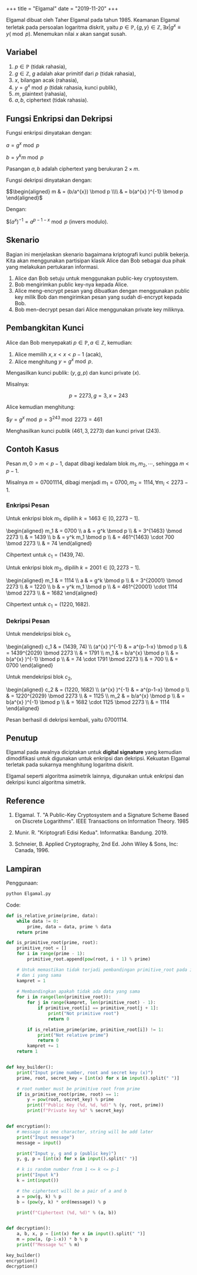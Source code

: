+++
title     = "Elgamal"
date      = "2019-11-20"
+++


Elgamal dibuat oleh Taher Elgamal pada tahun 1985. Keamanan Elgamal terletak pada persoalan logaritma diskrit, yaitu
$p \in \mathbb{P}, \{g, y\} \in \mathbb{Z}, \exists x | g^{x} \equiv y (\bmod p)$. Menemukan nilai $x$ akan sangat
susah.

## Variabel

1. $p \in \mathbb{P}$ (tidak rahasia),
2. $g \in \mathbb{Z}$, $g$ adalah akar primitif dari $p$ (tidak rahasia),
3. $x$, bilangan acak (rahasia),
4. $y = g^x \bmod p$ (tidak rahasia, kunci publik),
5. $m$, plaintext (rahasia),
6. $a, b$, ciphertext (tidak rahasia).

## Fungsi Enkripsi dan Dekripsi

Fungsi enkripsi dinyatakan dengan:

$a = g^x \bmod p$

$b = y^k m \bmod p$

Pasangan $a, b$ adalah ciphertext yang berukuran $2 \times m$.

Fungsi dekripsi dinyatakan dengan:

$$\begin{aligned}
m & = (b/a^{x}) \bmod p \\\\
  & = b(a^{x} )^{-1} \bmod p
\end{aligned}$

Dengan:

$$(a^{x} )^{-1} = a^{p-1-x} \bmod p$ (invers modulo).

## Skenario

Bagian ini menjelaskan skenario bagaimana kriptografi kunci publik bekerja. Kita akan menggunakan partisipan klasik
Alice dan Bob sebagai dua pihak  yang melakukan pertukaran informasi.

1. Alice dan Bob setuju untuk menggunakan public-key cryptosystem.
2. Bob mengirimkan public key-nya kepada Alice.
3. Alice meng-encrypt pesan yang dibuatkan dengan menggunakan public key milik Bob dan mengirimkan pesan yang sudah
   di-encrypt kepada Bob.
4. Bob men-decrypt pesan dari Alice menggunakan private key miliknya.

## Pembangkitan Kunci

Alice dan Bob menyepakati $p \in \mathbb{P}, a \in \mathbb{Z}$, kemudian:

1. Alice memilih $x, x < x < p-1$ (acak),
2. Alice menghitung $y = g^x \bmod p$.

Mengasilkan kunci publik: $(y, g, p)$ dan kunci private $(x)$.

Misalnya:

$$p = 2273, g = 3, x = 243$$

Alice kemudian menghitung:

$$y = g^x \bmod p = 3^{243} \bmod 2273 = 461$

Menghasilkan kunci publik $(461, 3, 2273)$ dan kunci privat $(243)$.

## Contoh Kasus

Pesan $m, 0 > m < p-1$, dapat dibagi kedalam blok $m_1, m_2, \cdots$, sehingga $m < p-1$.

Misalnya $m = 07001114$, dibagi menjadi $m_1 = 0700, m_2 = 1114, \forall m_i < 2273 - 1$.

### Enkripsi Pesan

Untuk enkripsi blok $m_1$, dipilih $k = 1463 \in [0, 2273-1]$.

\begin{aligned}
m_1 & = 0700 \\\\
a   & = g^k \bmod p \\\\
    & = 3^{1463} \bmod 2273 \\\\
    & = 1439 \\\\
b   & = y^k m_1 \bmod p \\\\
    & = 461^{1463} \cdot 700 \bmod 2273 \\\\
    & = 74
\end{aligned}

Cihpertext untuk $c_1 = (1439, 74)$.

Untuk enkripsi blok $m_2$, dipilih $k = 2001 \in [0, 2273-1]$.

\begin{aligned}
m_1 & = 1114 \\\\
a   & = g^k \bmod p \\\\
    & = 3^{20001} \bmod 2273 \\\\
    & = 1220 \\\\
b   & = y^k m_1 \bmod p \\\\
    & = 461^{20001} \cdot 1114 \bmod 2273 \\\\
    & = 1682
\end{aligned}

Cihpertext untuk $c_1 = (1220, 1682)$.

### Dekripsi Pesan

Untuk mendekripsi blok $c_1$,

\begin{aligned}
c_1 & = (1439, 74) \\\\
(a^{x} )^{-1} & = a^{p-1-x} \bmod p \\\\
    & = 1439^{2029} \bmod 2273 \\\\
    & = 1791 \\\\
m_1 & = b/a^{x} \bmod p \\\\
    & = b(a^{x} )^{-1} \bmod p \\\\
    & = 74 \cdot 1791 \bmod 2273 \\\\
    & = 700 \\\\
    & = 0700
\end{aligned}

Untuk mendekripsi blok $c_2$,

\begin{aligned}
c_2 & = (1220, 1682) \\\\
(a^{x} )^{-1} & = a^{p-1-x} \bmod p \\\\
    & = 1220^{2029} \bmod 2273 \\\\
    & = 1125 \\\\
m_2 & = b/a^{x} \bmod p \\\\
    & = b(a^{x} )^{-1} \bmod p \\\\
    & = 1682 \cdot 1125 \bmod 2273 \\\\
    & = 1114
\end{aligned}

Pesan berhasil di dekripsi kembali, yaitu $07001114$.

## Penutup

Elgamal pada awalnya diciptakan untuk __digital signature__ yang kemudian
dimodifikasi untuk digunakan untuk enkripsi dan dekripsi. Kekuatan Elgamal
terletak pada sukarnya menghitung logaritma diskrit.

Elgamal seperti algoritma asimetrik lainnya, digunakan untuk enkripsi dan
dekripsi kunci algoritma simetrik.

## Reference

1. Elgamal. T. "A Public-Key Cryptosystem and a Signature Scheme Based on Discrete Logarithms". IEEE Transactions on
   Information Theory. 1985

2. Munir. R. "Kriptografi Edisi Kedua". Informatika: Bandung. 2019.

3. Schneier, B. Applied Cryptography, 2nd Ed. John Wiley & Sons, Inc: Canada, 1996.

## Lampiran

Penggunaan: 

```bash
python Elgamal.py
```

Code:

```py
def is_relative_prime(prime, data):
    while data != 0:
        prime, data = data, prime % data
    return prime

def is_primitive_root(prime, root):
    primitive_root = []
    for i in range(prime - 1):
        primitive_root.append(pow(root, i + 1) % prime)

    # Untuk memastikan tidak terjadi pembandingan primitive_root pada indeks j
    # dan i yang sama
    kampret = 1
    
    # Membandingkan apakah tidak ada data yang sama
    for i in range(len(primitive_root)):
        for j in range(kampret, len(primitive_root) - 1):
            if primitive_root[i] == primitive_root[j + 1]:
                print("Not primitive root")
                return 0

        if is_relative_prime(prime, primitive_root[i]) != 1:
            print("Not relative prime")
            return 0
        kampret += 1
    return 1


def key_builder():
    print("Input prime number, root and secret key (x)")
    prime, root, secret_key = [int(x) for x in input().split(" ")]

    # root number must be primitive root from prime
    if is_primitive_root(prime, root) == 1:
        y = pow(root, secret_key) % prime
        print(f"Public Key (%d, %d, %d)" % (y, root, prime))
        print(f"Private key %d" % secret_key)


def encryption():
    # message is one character, string will be add later
    print("Input message")
    message = input()

    print("Input y, g and p (public key)")
    y, g, p = [int(x) for x in input().split(" ")]

    # k is random number from 1 <= k <= p-1
    print("Input k")
    k = int(input())

    # the ciphertext will be a pair of a and b
    a = pow(g, k) % p
    b = (pow(y, k) * ord(message)) % p

    print(f"Ciphertext (%d, %d)" % (a, b))


def decryption():
    a, b, x, p = [int(x) for x in input().split(" ")]
    m = pow(a, (p-1-x)) * b % p
    print(f"Message %c" % m)

key_builder()
encryption()
decryption()
```
